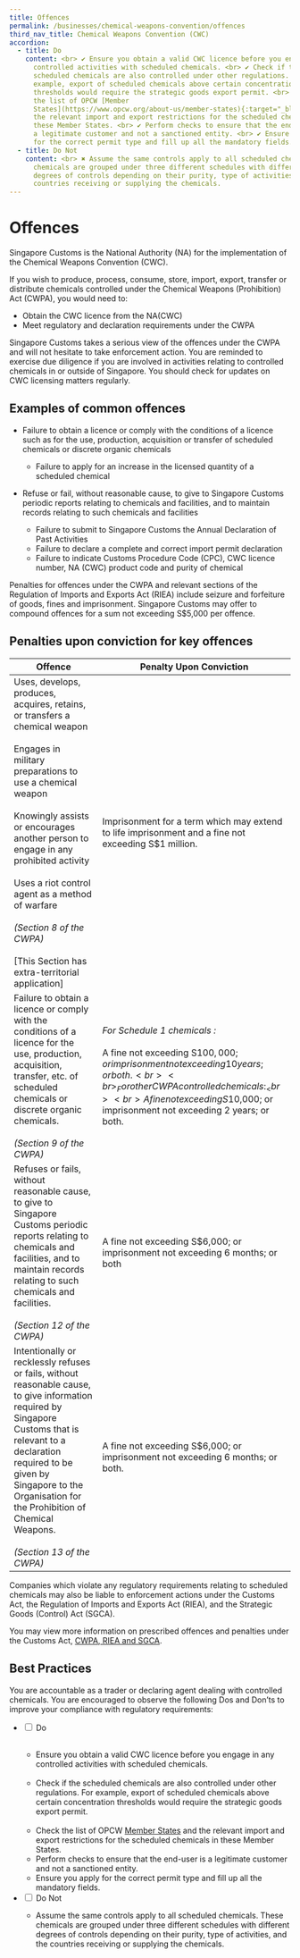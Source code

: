 ```yaml
---
title: Offences
permalink: /businesses/chemical-weapons-convention/offences
third_nav_title: Chemical Weapons Convention (CWC)
accordion:
  - title: Do
    content: <br> ✔ Ensure you obtain a valid CWC licence before you engage in any
      controlled activities with scheduled chemicals. <br> ✔ Check if the
      scheduled chemicals are also controlled under other regulations. For
      example, export of scheduled chemicals above certain concentration
      thresholds would require the strategic goods export permit. <br> ✔ Check
      the list of OPCW [Member
      States](https://www.opcw.org/about-us/member-states){:target="_blank"} and
      the relevant import and export restrictions for the scheduled chemicals in
      these Member States. <br> ✔ Perform checks to ensure that the end-user is
      a legitimate customer and not a sanctioned entity. <br> ✔ Ensure you apply
      for the correct permit type and fill up all the mandatory fields.
  - title: Do Not
    content: <br> ✖ Assume the same controls apply to all scheduled chemicals. These
      chemicals are grouped under three different schedules with different
      degrees of controls depending on their purity, type of activities, and the
      countries receiving or supplying the chemicals.
---
```

# Offences

Singapore Customs is the National Authority (NA) for the implementation of the Chemical Weapons Convention (CWC).

If you wish to produce, process, consume, store, import, export, transfer or distribute chemicals controlled under the Chemical Weapons (Prohibition) Act (CWPA), you would need to:

-   Obtain the CWC licence from the NA(CWC)
-   Meet regulatory and declaration requirements under the CWPA

Singapore Customs takes a serious view of the offences under the CWPA and will not hesitate to take enforcement action. You are reminded to exercise due diligence if you are involved in activities relating to controlled chemicals in or outside of Singapore. You should check for updates on CWC licensing matters regularly.

## Examples of common offences

   -   Failure to obtain a licence or comply with the conditions of a licence such as for the use, production, acquisition or transfer of scheduled chemicals or discrete organic chemicals
        
        -   Failure to apply for an increase in the licensed quantity of a scheduled chemical
    
   -   Refuse or fail, without reasonable cause, to give to Singapore Customs periodic reports relating to chemicals and facilities, and to maintain records relating to such chemicals and facilities
        
        -   Failure to submit to Singapore Customs the Annual Declaration of Past Activities
        -   Failure to declare a complete and correct import permit declaration
        -   Failure to indicate Customs Procedure Code (CPC), CWC licence number, NA (CWC) product code and purity of chemical
    
Penalties for offences under the CWPA and relevant sections of the Regulation of Imports and Exports Act (RIEA) include seizure and forfeiture of goods, fines and imprisonment. Singapore Customs may offer to compound offences for a sum not exceeding S$5,000 per offence.

## Penalties upon conviction for key offences

| Offence | Penalty Upon Conviction |
|--|--|
|   Uses, develops, produces, acquires, retains, or transfers a chemical weapon <br><br> Engages in military preparations to use a chemical weapon <br><br>  Knowingly assists or encourages another person to engage in any prohibited activity <br><br>   Uses a riot control agent as a method of warfare <br><br> _(Section 8 of the CWPA)_ <br><br> [This Section has extra-territorial application] | Imprisonment for a term which may extend to life imprisonment and a fine not exceeding S$1 million. |
| Failure to obtain a licence or comply with the conditions of a licence for the use, production, acquisition, transfer, etc. of scheduled chemicals or discrete organic chemicals. <br><br> _(Section 9 of the CWPA)_ | _For Schedule 1 chemicals :_ <br><br> A fine not exceeding S$100,000; or imprisonment not exceeding 10 years; or both. <br><br> _For other CWPA controlled chemicals :_ <br><br> A fine not exceeding S$10,000; or imprisonment not exceeding 2 years; or both. |
| Refuses or fails, without reasonable cause, to give to Singapore Customs periodic reports relating to chemicals and facilities, and to maintain records relating to such chemicals and facilities. <br><br> _(Section 12 of the CWPA)_ | A fine not exceeding S$6,000; or imprisonment not exceeding 6 months; or both |
| Intentionally or recklessly refuses or fails, without reasonable cause, to give information required by Singapore Customs that is relevant to a declaration required to be given by Singapore to the Organisation for the Prohibition of Chemical Weapons. <br><br> _(Section 13 of the CWPA)_ | A fine not exceeding S$6,000; or imprisonment not exceeding 6 months; or both. |

Companies which violate any regulatory requirements relating to scheduled chemicals may also be liable to enforcement actions under the Customs Act, the Regulation of Imports and Exports Act (RIEA), and the Strategic Goods (Control) Act (SGCA).

You may view more information on prescribed offences and penalties under the Customs Act, [CWPA, RIEA and SGCA](/businesses/acts-and-subsidiary-legislation/customs-act).

## Best Practices

You are accountable as a trader or declaring agent dealing with controlled chemicals. You are encouraged to observe the following Dos and Don’ts to improve your compliance with regulatory requirements:

<ul class="jekyllcodex_accordion">
  <li>
    <input type="checkbox" id="accordion6">
    <label for="accordion6">Do</label>
    <div>
     <p><ul>
  <li>Ensure you obtain a valid CWC licence before you engage in any controlled activities with scheduled chemicals.</li>
  <li>Check if the scheduled chemicals are also controlled under other regulations. For example, export of scheduled chemicals above certain concentration thresholds would require the strategic goods export permit.</li>
  <li>Check the list of OPCW <a href="https://www.opcw.org/about-us/member-states" target="new">Member States</a> and the relevant import and export restrictions for the scheduled chemicals in these Member States.</li>
<li>Perform checks to ensure that the end-user is a legitimate customer and not a sanctioned entity.</li>
<li>Ensure you apply for the correct permit type and fill up all the mandatory fields.</li>
</ul></div></li>  
  <li>
    <input type="checkbox" id="accordion7">
    <label for="accordion7">Do Not</label>
    <div>
    <p><ul>
<li>Assume the same controls apply to all scheduled chemicals. These chemicals are grouped under three different schedules with different degrees of controls depending on their purity, type of activities, and the countries receiving or supplying the chemicals.</li></p>
 </div>
  </li>
</ul>